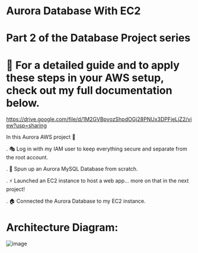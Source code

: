 # Aurora Database With EC2

# Part 2 of the Database Project series

# 📸 For a detailed guide and to apply these steps in your AWS setup, check out my full documentation below.
 https://drive.google.com/file/d/1M2GVBpyozShpdOGj28PNUx3DPFjeLjZ2/view?usp=sharing

In this Aurora AWS project 💪

. 🎭 Log in with my IAM user to keep everything secure and separate from the root account.

. 🥫 Spun up an Aurora MySQL Database from scratch.

. ⚡️ Launched an EC2 instance to host a web app... more on that in the next project!

. 🏠 Connected the Aurora Database to my EC2 instance.

# Architecture Diagram:
![image](https://github.com/user-attachments/assets/5d5f730e-8011-4de6-bc7b-7d13e4e40b61)
